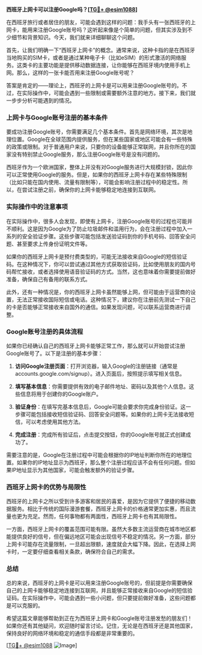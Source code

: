 **西班牙上网卡可以注册Google吗？[[TG💪+ @esim1088](https://t.me/s/esim1088)]**

在西班牙旅行或者居住的朋友，可能会遇到这样的问题：我手头有一张西班牙的上网卡，能用来注册Google账号吗？这听起来像是个简单的问题，但其实涉及到不少细节和背景知识。今天，我们就来详细聊聊这个问题。

首先，让我们明确一下“西班牙上网卡”的概念。通常来说，这种卡指的是在西班牙当地购买的SIM卡，或者是通过某种电子卡（比如eSIM）的形式激活的网络服务。这类卡的主要功能是提供移动数据连接，让你能够在西班牙境内使用手机上网。那么，这样的一张卡能否用来注册Google账号呢？

答案是肯定的——理论上，西班牙的上网卡是可以用来注册Google账号的。不过，在实际操作中，可能会遇到一些限制或需要额外注意的地方。接下来，我们就一步步分析可能遇到的情况。

### 上网卡与Google账号注册的基本条件

要成功注册Google账号，你需要满足几个基本条件。首先是网络环境，其次是地理位置。Google在全球范围内提供服务，但在某些国家或地区可能会有一些特殊的政策或限制。对于普通用户来说，只要你的设备能够正常联网，并且你所在的国家没有特别禁止Google服务，那么注册Google账号是没有问题的。

西班牙作为一个欧洲国家，整体上并没有对Google服务进行大规模封锁，因此你可以正常使用Google的服务。但是，如果你的西班牙上网卡存在某些特殊限制（比如只能在国内使用、流量有限制等），可能会影响注册过程中的稳定性。所以，在尝试注册之前，确保你的上网卡能够稳定地连接到互联网。

### 实际操作中的注意事项

在实际操作中，很多人会发现，即使有上网卡，注册Google账号的过程也可能并不顺利。这是因为Google为了防止垃圾邮件和滥用行为，会在注册过程中加入一系列的安全验证步骤。这些步骤可能包括发送验证码到你的手机号码、回答安全问题、甚至要求上传身份证明文件等。

如果你的西班牙上网卡是预付费类型的，可能无法接收来自Google的短信验证码。在这种情况下，你可以尝试通过其他方式获取验证码，比如使用朋友的国内号码帮忙接收，或者选择使用语音验证码的方式。当然，这也意味着你需要提前做好准备，确保自己有备用的联系方式。

此外，还有一种情况是，你的西班牙上网卡虽然能够上网，但可能由于运营商的设置，无法正常接收国际短信或电话。这种情况下，建议你在注册前先测试一下自己的卡是否能够正常接收来自国外的通信。如果发现问题，可以联系运营商进行调整。

### Google账号注册的具体流程

如果你已经确认自己的西班牙上网卡能够正常工作，那么就可以开始尝试注册Google账号了。以下是注册的基本步骤：

1. **访问Google注册页面**：打开浏览器，输入Google的注册链接（通常是accounts.google.com/signup）。进入页面后，按照提示填写相关信息。
   
2. **填写基本信息**：你需要提供有效的电子邮件地址、密码以及其他个人信息。这些信息将用于创建你的Google账户。

3. **验证身份**：在填写完基本信息后，Google可能会要求你完成身份验证。这一步骤可能包括接收短信验证码、回答安全问题等。如果你的上网卡无法接收短信，可以考虑使用其他方法。

4. **完成注册**：完成所有验证后，点击提交按钮，你的Google账号就正式创建成功了。

需要注意的是，Google在注册过程中可能会根据你的IP地址判断你所在的地理位置。如果你的IP地址显示为西班牙，那么整个注册过程应该不会有任何问题。但如果IP地址显示为其他国家，可能会触发额外的验证步骤。

### 西班牙上网卡的优势与局限性

西班牙的上网卡之所以受到许多游客和居民的喜爱，是因为它提供了便捷的移动数据服务。相比于传统的国际漫游套餐，西班牙上网卡的价格通常更加实惠，而且流量也更为充足。然而，任何事物都有两面性，西班牙上网卡也有其局限性。

一方面，西班牙上网卡的覆盖范围可能有限。虽然大多数主流运营商在城市地区都能提供良好的信号，但在偏远地区可能会出现信号不稳定的情况。另一方面，部分上网卡可能存在流量限制，一旦超出限额，速度就会大幅下降。因此，在选择上网卡时，一定要仔细查看相关条款，确保符合自己的需求。

### 总结

总的来说，西班牙的上网卡是可以用来注册Google账号的，但前提是你需要确保自己的上网卡能够稳定地连接到互联网，并且能够正常接收来自Google的短信验证码。在实际操作中，可能会遇到一些小问题，但只要提前做好准备，这些问题都是可以克服的。

希望这篇文章能够帮助到正在为西班牙上网卡和Google账号注册发愁的朋友们！如果你还有其他疑问，欢迎随时留言讨论。记住，无论是在西班牙还是其他国家，保持良好的网络环境和稳定的通信手段都是非常重要的。

[[TG💪+ @esim1088](https://t.me/s/esim1088) ![Image](https://i.postimg.cc/4NQfJmqS/Snipaste-2025-05-13-00-14-12.png)]